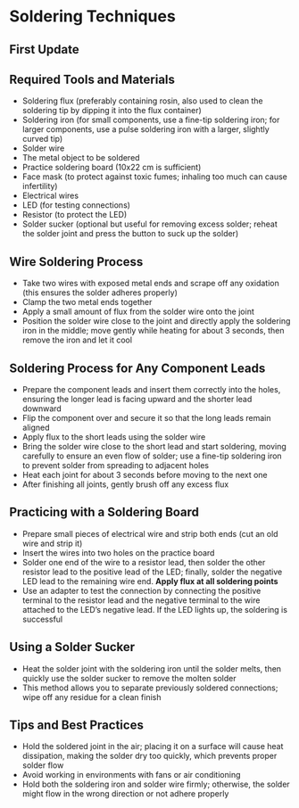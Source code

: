 # Soldering Techniques

## First Update

## Required Tools and Materials
- Soldering flux (preferably containing rosin, also used to clean the soldering tip by dipping it into the flux container)
- Soldering iron (for small components, use a fine-tip soldering iron; for larger components, use a pulse soldering iron with a larger, slightly curved tip)
- Solder wire
- The metal object to be soldered
- Practice soldering board (10x22 cm is sufficient)
- Face mask (to protect against toxic fumes; inhaling too much can cause infertility)
- Electrical wires
- LED (for testing connections)
- Resistor (to protect the LED)
- Solder sucker (optional but useful for removing excess solder; reheat the solder joint and press the button to suck up the solder)

## Wire Soldering Process
- Take two wires with exposed metal ends and scrape off any oxidation (this ensures the solder adheres properly)
- Clamp the two metal ends together
- Apply a small amount of flux from the solder wire onto the joint
- Position the solder wire close to the joint and directly apply the soldering iron in the middle; move gently while heating for about 3 seconds, then remove the iron and let it cool

## Soldering Process for Any Component Leads
- Prepare the component leads and insert them correctly into the holes, ensuring the longer lead is facing upward and the shorter lead downward
- Flip the component over and secure it so that the long leads remain aligned
- Apply flux to the short leads using the solder wire
- Bring the solder wire close to the short lead and start soldering, moving carefully to ensure an even flow of solder; use a fine-tip soldering iron to prevent solder from spreading to adjacent holes
- Heat each joint for about 3 seconds before moving to the next one
- After finishing all joints, gently brush off any excess flux

## Practicing with a Soldering Board
- Prepare small pieces of electrical wire and strip both ends (cut an old wire and strip it)
- Insert the wires into two holes on the practice board
- Solder one end of the wire to a resistor lead, then solder the other resistor lead to the positive lead of the LED; finally, solder the negative LED lead to the remaining wire end. **Apply flux at all soldering points**
- Use an adapter to test the connection by connecting the positive terminal to the resistor lead and the negative terminal to the wire attached to the LED’s negative lead. If the LED lights up, the soldering is successful

## Using a Solder Sucker
- Heat the solder joint with the soldering iron until the solder melts, then quickly use the solder sucker to remove the molten solder
- This method allows you to separate previously soldered connections; wipe off any residue for a clean finish

## Tips and Best Practices
- Hold the soldered joint in the air; placing it on a surface will cause heat dissipation, making the solder dry too quickly, which prevents proper solder flow
- Avoid working in environments with fans or air conditioning
- Hold both the soldering iron and solder wire firmly; otherwise, the solder might flow in the wrong direction or not adhere properly
